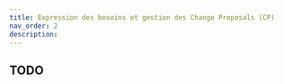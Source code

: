 ```yaml
---
title: Expression des besoins et gestion des Change Proposals (CP)
nav_order: 2
description: 
---
```


## TODO
